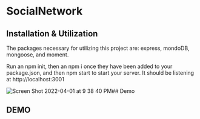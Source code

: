 # SocialNetwork


## Installation & Utilization
The packages necessary for utilizing this project are: 
express,
mondoDB,
mongoose,
and moment. 

Run an npm init, then an npm i once they have been added to your package.json, and then npm start to start your server. 
It should be listening at http://localhost:3001

![Screen Shot 2022-04-01 at 9 38 40 PM](https://user-images.githubusercontent.com/92745804/161360729-f8d9ca94-674b-4f90-81e3-847aeb77e7c9.png)## Demo

## DEMO
